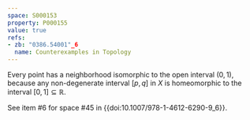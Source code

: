 ```yaml
---
space: S000153
property: P000155
value: true
refs:
- zb: "0386.54001"_6
  name: Counterexamples in Topology
---
```


Every point has a neighborhood isomorphic to the open interval $(0,1)$, because any non-degenerate interval $[p,q]$ in $X$ is homeomorphic to the interval $[0,1]\subseteq\mathbb R$.

See item #6 for space #45 in {{doi:10.1007/978-1-4612-6290-9_6}}.
